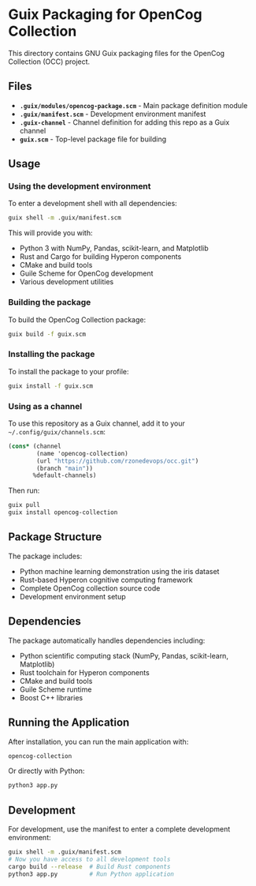 # Guix Packaging for OpenCog Collection

This directory contains GNU Guix packaging files for the OpenCog Collection (OCC) project.

## Files

- **`.guix/modules/opencog-package.scm`** - Main package definition module
- **`.guix/manifest.scm`** - Development environment manifest
- **`.guix-channel`** - Channel definition for adding this repo as a Guix channel
- **`guix.scm`** - Top-level package file for building

## Usage

### Using the development environment

To enter a development shell with all dependencies:

```bash
guix shell -m .guix/manifest.scm
```

This will provide you with:
- Python 3 with NumPy, Pandas, scikit-learn, and Matplotlib
- Rust and Cargo for building Hyperon components
- CMake and build tools
- Guile Scheme for OpenCog development
- Various development utilities

### Building the package

To build the OpenCog Collection package:

```bash
guix build -f guix.scm
```

### Installing the package

To install the package to your profile:

```bash
guix install -f guix.scm
```

### Using as a channel

To use this repository as a Guix channel, add it to your `~/.config/guix/channels.scm`:

```scheme
(cons* (channel
        (name 'opencog-collection)
        (url "https://github.com/rzonedevops/occ.git")
        (branch "main"))
       %default-channels)
```

Then run:

```bash
guix pull
guix install opencog-collection
```

## Package Structure

The package includes:
- Python machine learning demonstration using the iris dataset
- Rust-based Hyperon cognitive computing framework
- Complete OpenCog collection source code
- Development environment setup

## Dependencies

The package automatically handles dependencies including:
- Python scientific computing stack (NumPy, Pandas, scikit-learn, Matplotlib)
- Rust toolchain for Hyperon components
- CMake and build tools
- Guile Scheme runtime
- Boost C++ libraries

## Running the Application

After installation, you can run the main application with:

```bash
opencog-collection
```

Or directly with Python:

```bash
python3 app.py
```

## Development

For development, use the manifest to enter a complete development environment:

```bash
guix shell -m .guix/manifest.scm
# Now you have access to all development tools
cargo build --release  # Build Rust components
python3 app.py         # Run Python application
```